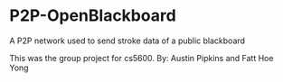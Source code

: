 # P2P-OpenBlackboard
A P2P network used to send stroke data of a public blackboard

This was the group project for cs5600.
By: Austin Pipkins and Fatt Hoe Yong




